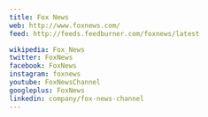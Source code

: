 ```yaml
---
title: Fox News
web: http://www.foxnews.com/
feed: http://feeds.feedburner.com/foxnews/latest

wikipedia: Fox_News
twitter: FoxNews
facebook: FoxNews
instagram: foxnews
youtube: FoxNewsChannel
googleplus: FoxNews
linkedin: company/fox-news-channel
---
```

